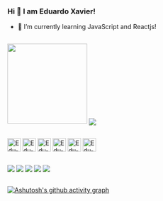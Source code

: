 ### Hi 👋 I am Eduardo Xavier!

- 🌱 I’m currently learning JavaScript and Reactjs!

##

<div>
  <img height="180em" src="https://github-readme-stats.vercel.app/api?username=EduardoXavier16&count_private=true&show_icons=true&theme=merko"/>
<a href="https://github.com/EduardoXavier16">
  <img align="center" src="https://github-readme-stats.vercel.app/api/pin/?username=EduardoXavier16" />
</a>
<div/>

##

<div>
  <img align="center" alt="Edu-js" height="30" width="30" src="https://cdn.jsdelivr.net/gh/devicons/devicon/icons/javascript/javascript-original.svg">
  <img align="center" alt="Edu-js" height="30" width="30" src="https://cdn.jsdelivr.net/gh/devicons/devicon/icons/typescript/typescript-original.svg">
  <img align="center" alt="Edu-js" height="30" width="30" src="https://cdn.jsdelivr.net/gh/devicons/devicon/icons/react/react-original.svg">
  <img align="center" alt="Edu-js" height="30" width="30" src="https://cdn.jsdelivr.net/gh/devicons/devicon/icons/html5/html5-original-wordmark.svg">
  <img align="center" alt="Edu-js" height="30" width="30" src="https://cdn.jsdelivr.net/gh/devicons/devicon/icons/css3/css3-original-wordmark.svg">
  <img align="center" alt="Edu-js" height="30" width="30" src="https://cdn.jsdelivr.net/gh/devicons/devicon/icons/sass/sass-original.svg">
<div/>

##

<div>
  <a href="edwardo.xavier@gmail.com" target="_blank"><img src="https://img.shields.io/badge/Gmail-D14836?style=for-the-badge&logo=gmail&logoColor=white" target="_blank"></a>
  <a href="https://www.linkedin.com/in/eduardo-n-b4971a1b3/" target="_blank"><img src="https://img.shields.io/badge/LinkedIn-0077B5?style=for-the-badge&logo=linkedin&logoColor=white" target="_blank"></a>
  <a href="" target="_blank"><img src="https://img.shields.io/badge/WhatsApp-25D366?style=for-the-badge&logo=whatsapp&logoColor=white" target="_blank"></a>
  <a href="" target="_blank"><img src="https://img.shields.io/badge/Telegram-2CA5E0?style=for-the-badge&logo=telegram&logoColor=white" target="_blank"></a>
  <a href="" target="_blank"><img src="https://img.shields.io/badge/Signal-%23039BE5.svg?&style=for-the-badge&logo=Signal&logoColor=white" target="_blank"></a>
<div/>

##

[![Ashutosh's github activity graph](https://github-readme-activity-graph.cyclic.app/graph?username=EduardoXavier16&bg_color=033a34&color=ffffff&line=9fc686&point=241e1e&area=true&hide_border=true)](https://github.com/ashutosh00710/github-readme-activity-graph)
